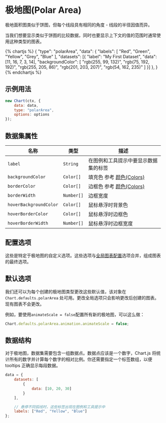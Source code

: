 # 极地图(Polar Area)

极地面积图类似于饼图，但每个线段具有相同的角度 - 线段的半径因值而异。

当我们想要显示类似于饼图的比较数据，同时也要显示上下文的值的范围时通常使用这种类型的图表。

{% chartjs %}
{
"type": "polarArea",
"data": {
"labels": [
"Red",
"Green",
"Yellow",
"Grey",
"Blue"
],
"datasets": [{
"label": "My First Dataset",
"data": [11, 16, 7, 3, 14],
"backgroundColor": [
"rgb(255, 99, 132)",
"rgb(75, 192, 192)",
"rgb(255, 205, 86)",
"rgb(201, 203, 207)",
"rgb(54, 162, 235)"
]
}]
},
}
{% endchartjs %}

## 示例用法

```javascript
new Chart(ctx, {
	data: data,
	type: "polarArea",
	options: options
});
```

## 数据集属性

| 名称                   | 类型       | 描述                                                    |
| ---------------------- | ---------- | ------------------------------------------------------- |
| `label`                | `String`   | 在图例和工具提示中要显示数据集的标签                    |
| `backgroundColor`      | `Color[]`  | 填充色 参考 [颜色(Colors)](../general/colors.md#colors) |
| `borderColor`          | `Color[]`  | 边框色 参考 [颜色(Colors)](../general/colors.md#colors) |
| `borderWidth`          | `Number[]` | 边框宽度                                                |
| `hoverBackgroundColor` | `Color[]`  | 鼠标悬浮时背景色                                        |
| `hoverBorderColor`     | `Color[]`  | 鼠标悬浮时边框色                                        |
| `hoverBorderWidth`     | `Number[]` | 鼠标悬浮时边框宽度                                      |

## 配置选项

这些是特定于极地图的自定义选项。这些选项与[全局图表配置](#global-chart-configuration)选项合并，组成图表的最终选项。


## 默认选项

我们还可以为每个创建的极地图类型更改这些默认值，该对象在 `Chart.defaults.polarArea` 处可用。更改全局选项只会影响更改后创建的图表。现有图表不会更改。

例如，要使用`animateScale = false`配置所有新的极地图，可以这么做：

```javascript
Chart.defaults.polarArea.animation.animateScale = false;
```

## 数据结构

对于极地图，数据集需要包含一组数据点。数据点应该是一个数字，Chart.js 将统计所有的数字并计算每个数字的相对比例。你还需要指定一个标签数组，以便 tooltips 正确显示每段数据。

```javascript
data = {
	datasets: [
		{
			data: [10, 20, 30]
		}
	],

	// 悬停不同弧线时，这些标签出现在图例和工具提示中
	labels: ["Red", "Yellow", "Blue"]
};
```
